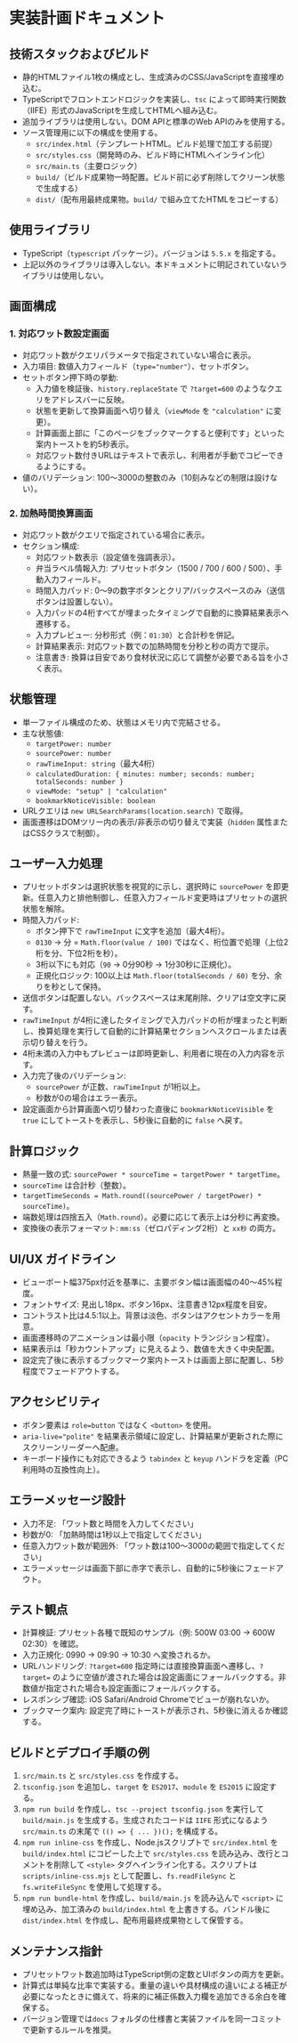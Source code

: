 # 実装計画ドキュメント

## 技術スタックおよびビルド
- 静的HTMLファイル1枚の構成とし、生成済みのCSS/JavaScriptを直接埋め込む。
- TypeScriptでフロントエンドロジックを実装し、`tsc` によって即時実行関数（IIFE）形式のJavaScriptを生成してHTMLへ組み込む。
- 追加ライブラリは使用しない。DOM APIと標準のWeb APIのみを使用する。
- ソース管理用に以下の構成を使用する。
  - `src/index.html`（テンプレートHTML。ビルド処理で加工する前提）
  - `src/styles.css`（開発時のみ、ビルド時にHTMLへインライン化）
  - `src/main.ts`（主要ロジック）
  - `build/`（ビルド成果物一時配置。ビルド前に必ず削除してクリーン状態で生成する）
  - `dist/`（配布用最終成果物。`build/` で組み立てたHTMLをコピーする）

## 使用ライブラリ
- TypeScript（`typescript` パッケージ）。バージョンは `5.5.x` を指定する。
- 上記以外のライブラリは導入しない。本ドキュメントに明記されていないライブラリは使用しない。

## 画面構成
### 1. 対応ワット数設定画面
- 対応ワット数がクエリパラメータで指定されていない場合に表示。
- 入力項目: 数値入力フィールド（`type="number"`）、セットボタン。
- セットボタン押下時の挙動:
  - 入力値を検証後、`history.replaceState` で `?target=600` のようなクエリをアドレスバーに反映。
  - 状態を更新して換算画面へ切り替え（`viewMode` を `"calculation"` に変更）。
  - 計算画面上部に「このページをブックマークすると便利です」といった案内トーストを約5秒表示。
  - 対応ワット数付きURLはテキストで表示し、利用者が手動でコピーできるようにする。
- 値のバリデーション: 100〜3000の整数のみ（10刻みなどの制限は設けない）。

### 2. 加熱時間換算画面
- 対応ワット数がクエリで指定されている場合に表示。
- セクション構成:
  - 対応ワット数表示（設定値を強調表示）。
  - 弁当ラベル情報入力: プリセットボタン（1500 / 700 / 600 / 500）、手動入力フィールド。
  - 時間入力パッド: 0〜9の数字ボタンとクリア/バックスペースのみ（送信ボタンは設置しない）。
  - 入力パッドの4桁すべてが埋まったタイミングで自動的に換算結果表示へ遷移する。
  - 入力プレビュー: 分秒形式（例：`01:30`）と合計秒を併記。
  - 計算結果表示: 対応ワット数での加熱時間を分秒と秒の両方で提示。
  - 注意書き: 換算は目安であり食材状況に応じて調整が必要である旨を小さく表示。

## 状態管理
- 単一ファイル構成のため、状態はメモリ内で完結させる。
- 主な状態値:
  - `targetPower: number`
  - `sourcePower: number`
  - `rawTimeInput: string`（最大4桁）
  - `calculatedDuration: { minutes: number; seconds: number; totalSeconds: number }`
  - `viewMode: "setup" | "calculation"`
  - `bookmarkNoticeVisible: boolean`
- URLクエリは `new URLSearchParams(location.search)` で取得。
- 画面遷移はDOMツリー内の表示/非表示の切り替えで実装（`hidden` 属性またはCSSクラスで制御）。

## ユーザー入力処理
- プリセットボタンは選択状態を視覚的に示し、選択時に `sourcePower` を即更新。任意入力と排他制御し、任意入力フィールド変更時はプリセットの選択状態を解除。
- 時間入力パッド:
  - ボタン押下で `rawTimeInput` に文字を追加（最大4桁）。
  - `0130` → 分 = `Math.floor(value / 100)` ではなく、桁位置で処理（上位2桁を分、下位2桁を秒）。
  - 3桁以下にも対応（`90` → 0分90秒 → 1分30秒に正規化）。
  - 正規化ロジック: 100以上は `Math.floor(totalSeconds / 60)` を分、余りを秒として保持。
- 送信ボタンは配置しない。バックスペースは末尾削除、クリアは空文字に戻す。
- `rawTimeInput` が4桁に達したタイミングで入力パッドの桁が埋まったと判断し、換算処理を実行して自動的に計算結果セクションへスクロールまたは表示切り替えを行う。
- 4桁未満の入力中もプレビューは即時更新し、利用者に現在の入力内容を示す。
- 入力完了後のバリデーション:
  - `sourcePower` が正数、`rawTimeInput` が1桁以上。
  - 秒数が0の場合はエラー表示。
- 設定画面から計算画面へ切り替わった直後に `bookmarkNoticeVisible` を `true` にしてトーストを表示し、5秒後に自動的に `false` へ戻す。

## 計算ロジック
- 熱量一致の式: `sourcePower * sourceTime = targetPower * targetTime`。
- `sourceTime` は合計秒（整数）。
- `targetTimeSeconds = Math.round((sourcePower / targetPower) * sourceTime)`。
- 端数処理は四捨五入（`Math.round`）。必要に応じて表示上は分秒に再変換。
- 変換後の表示フォーマット: `mm:ss`（ゼロパディング2桁）と `xx秒` の両方。

## UI/UX ガイドライン
- ビューポート幅375px付近を基準に、主要ボタン幅は画面幅の40〜45%程度。
- フォントサイズ: 見出し18px、ボタン16px、注意書き12px程度を目安。
- コントラスト比は4.5:1以上。背景は淡色、ボタンはアクセントカラーを用意。
- 画面遷移時のアニメーションは最小限（`opacity` トランジション程度）。
- 結果表示は「秒カウントアップ」に見えるよう、数値を大きく中央配置。
- 設定完了後に表示するブックマーク案内トーストは画面上部に配置し、5秒程度でフェードアウトする。

## アクセシビリティ
- ボタン要素は `role=button` ではなく `<button>` を使用。
- `aria-live="polite"` を結果表示領域に設定し、計算結果が更新された際にスクリーンリーダーへ配慮。
- キーボード操作にも対応できるよう `tabindex` と `keyup` ハンドラを定義（PC利用時の互換性向上）。

## エラーメッセージ設計
- 入力不足: 「ワット数と時間を入力してください」
- 秒数が0: 「加熱時間は1秒以上で指定してください」
- 任意入力ワット数が範囲外: 「ワット数は100〜3000の範囲で指定してください」
- エラーメッセージは画面下部に赤字で表示し、自動的に5秒後にフェードアウト。

## テスト観点
- 計算検証: プリセット各種で既知のサンプル（例: 500W 03:00 → 600W 02:30）を確認。
- 入力正規化: 0990 → 09:90 → 10:30 へ変換されるか。
- URLハンドリング: `?target=600` 指定時には直接換算画面へ遷移し、`?target=` のように空値が渡された場合は設定画面にフォールバックする。非数値が指定された場合も設定画面にフォールバックする。
- レスポンシブ確認: iOS Safari/Android Chromeでビューが崩れないか。
- ブックマーク案内: 設定完了時にトーストが表示され、5秒後に消えるか確認する。

## ビルドとデプロイ手順の例
1. `src/main.ts` と `src/styles.css` を作成する。
2. `tsconfig.json` を追加し、`target` を `ES2017`、`module` を `ES2015` に設定する。
3. `npm run build` を作成し、`tsc --project tsconfig.json` を実行して `build/main.js` を生成する。生成されたコードは `IIFE` 形式になるよう `src/main.ts` の末尾で `(() => { ... })();` を構成する。
4. `npm run inline-css` を作成し、Node.jsスクリプトで `src/index.html` を `build/index.html` にコピーした上で `src/styles.css` を読み込み、改行とコメントを削除して `<style>` タグへインライン化する。スクリプトは `scripts/inline-css.mjs` として配置し、`fs.readFileSync` と `fs.writeFileSync` を使用して処理する。
5. `npm run bundle-html` を作成し、`build/main.js` を読み込んで `<script>` に埋め込み、加工済みの `build/index.html` を上書きする。バンドル後に `dist/index.html` を作成し、配布用最終成果物として保管する。

## メンテナンス指針
- プリセットワット数追加時はTypeScript側の定数とUIボタンの両方を更新。
- 計算式は単純な比率で実装する。重量の違いや具材構成の違いによる補正が必要になったときに備えて、将来的に補正係数入力欄を追加できる余白を確保する。
- バージョン管理では`docs` フォルダの仕様書と実装ファイルを同一コミットで更新するルールを推奨。
